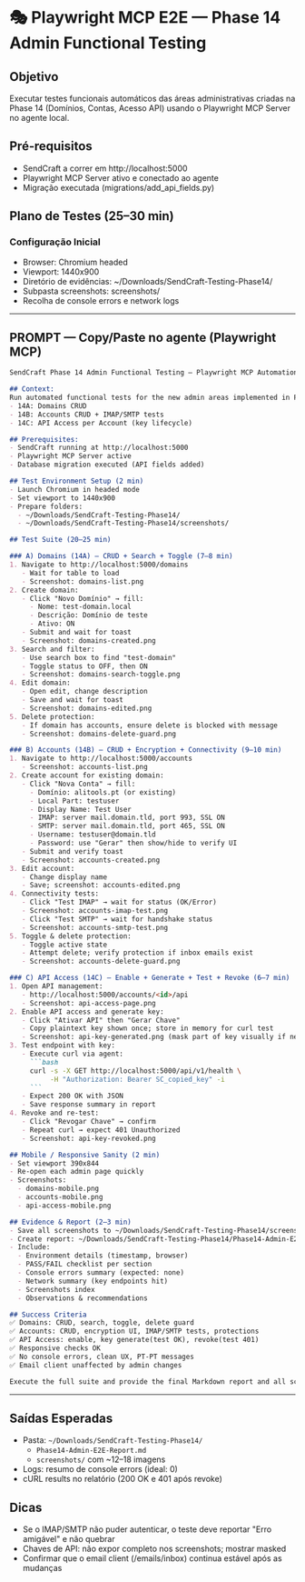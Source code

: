 # 🎭 Playwright MCP E2E — Phase 14 Admin Functional Testing

## Objetivo
Executar testes funcionais automáticos das áreas administrativas criadas na Phase 14 (Domínios, Contas, Acesso API) usando o Playwright MCP Server no agente local.

## Pré‑requisitos
- SendCraft a correr em http://localhost:5000
- Playwright MCP Server ativo e conectado ao agente
- Migração executada (migrations/add_api_fields.py)

## Plano de Testes (25–30 min)

### Configuração Inicial
- Browser: Chromium headed
- Viewport: 1440x900
- Diretório de evidências: ~/Downloads/SendCraft-Testing-Phase14/
- Subpasta screenshots: screenshots/
- Recolha de console errors e network logs

---

## PROMPT — Copy/Paste no agente (Playwright MCP)

```markdown
SendCraft Phase 14 Admin Functional Testing — Playwright MCP Automation

## Context:
Run automated functional tests for the new admin areas implemented in Phase 14:
- 14A: Domains CRUD
- 14B: Accounts CRUD + IMAP/SMTP tests
- 14C: API Access per Account (key lifecycle)

## Prerequisites:
- SendCraft running at http://localhost:5000
- Playwright MCP Server active
- Database migration executed (API fields added)

## Test Environment Setup (2 min)
- Launch Chromium in headed mode
- Set viewport to 1440x900
- Prepare folders:
  - ~/Downloads/SendCraft-Testing-Phase14/
  - ~/Downloads/SendCraft-Testing-Phase14/screenshots/

## Test Suite (20–25 min)

### A) Domains (14A) — CRUD + Search + Toggle (7–8 min)
1. Navigate to http://localhost:5000/domains
   - Wait for table to load
   - Screenshot: domains-list.png
2. Create domain:
   - Click "Novo Domínio" → fill:
     - Nome: test-domain.local
     - Descrição: Domínio de teste
     - Ativo: ON
   - Submit and wait for toast
   - Screenshot: domains-created.png
3. Search and filter:
   - Use search box to find "test-domain"
   - Toggle status to OFF, then ON
   - Screenshot: domains-search-toggle.png
4. Edit domain:
   - Open edit, change description
   - Save and wait for toast
   - Screenshot: domains-edited.png
5. Delete protection:
   - If domain has accounts, ensure delete is blocked with message
   - Screenshot: domains-delete-guard.png

### B) Accounts (14B) — CRUD + Encryption + Connectivity (9–10 min)
1. Navigate to http://localhost:5000/accounts
   - Screenshot: accounts-list.png
2. Create account for existing domain:
   - Click "Nova Conta" → fill:
     - Domínio: alitools.pt (or existing)
     - Local Part: testuser
     - Display Name: Test User
     - IMAP: server mail.domain.tld, port 993, SSL ON
     - SMTP: server mail.domain.tld, port 465, SSL ON
     - Username: testuser@domain.tld
     - Password: use "Gerar" then show/hide to verify UI
   - Submit and verify toast
   - Screenshot: accounts-created.png
3. Edit account:
   - Change display name
   - Save; screenshot: accounts-edited.png
4. Connectivity tests:
   - Click "Test IMAP" → wait for status (OK/Error)
   - Screenshot: accounts-imap-test.png
   - Click "Test SMTP" → wait for handshake status
   - Screenshot: accounts-smtp-test.png
5. Toggle & delete protection:
   - Toggle active state
   - Attempt delete; verify protection if inbox emails exist
   - Screenshot: accounts-delete-guard.png

### C) API Access (14C) — Enable + Generate + Test + Revoke (6–7 min)
1. Open API management:
   - http://localhost:5000/accounts/<id>/api
   - Screenshot: api-access-page.png
2. Enable API access and generate key:
   - Click "Ativar API" then "Gerar Chave"
   - Copy plaintext key shown once; store in memory for curl test
   - Screenshot: api-key-generated.png (mask part of key visually if needed)
3. Test endpoint with key:
   - Execute curl via agent:
     ```bash
     curl -s -X GET http://localhost:5000/api/v1/health \
          -H "Authorization: Bearer SC_copied_key" -i
     ```
   - Expect 200 OK with JSON
   - Save response summary in report
4. Revoke and re-test:
   - Click "Revogar Chave" → confirm
   - Repeat curl → expect 401 Unauthorized
   - Screenshot: api-key-revoked.png

## Mobile / Responsive Sanity (2 min)
- Set viewport 390x844
- Re-open each admin page quickly
- Screenshots:
  - domains-mobile.png
  - accounts-mobile.png
  - api-access-mobile.png

## Evidence & Report (2–3 min)
- Save all screenshots to ~/Downloads/SendCraft-Testing-Phase14/screenshots/
- Create report: ~/Downloads/SendCraft-Testing-Phase14/Phase14-Admin-E2E-Report.md
- Include:
  - Environment details (timestamp, browser)
  - PASS/FAIL checklist per section
  - Console errors summary (expected: none)
  - Network summary (key endpoints hit)
  - Screenshots index
  - Observations & recommendations

## Success Criteria
✅ Domains: CRUD, search, toggle, delete guard
✅ Accounts: CRUD, encryption UI, IMAP/SMTP tests, protections
✅ API Access: enable, key generate(test OK), revoke(test 401)
✅ Responsive checks OK
✅ No console errors, clean UX, PT-PT messages
✅ Email client unaffected by admin changes

Execute the full suite and provide the final Markdown report and all screenshots.
```

---

## Saídas Esperadas
- Pasta: `~/Downloads/SendCraft-Testing-Phase14/`
  - `Phase14-Admin-E2E-Report.md`
  - `screenshots/` com ~12–18 imagens
- Logs: resumo de console errors (ideal: 0)
- cURL results no relatório (200 OK e 401 após revoke)

## Dicas
- Se o IMAP/SMTP não puder autenticar, o teste deve reportar "Erro amigável" e não quebrar
- Chaves de API: não expor completo nos screenshots; mostrar masked
- Confirmar que o email client (/emails/inbox) continua estável após as mudanças
